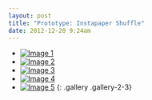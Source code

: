 ```yaml
---
layout: post
title: "Prototype: Instapaper Shuffle"
date: 2012-12-20 9:24am
---
```


* [![Image 1](http://placehold.it/1280x1707)](http://placehold.it/1280x1707)
* [![Image 2](http://placehold.it/1280x1707)](http://placehold.it/1280x1707)
* [![Image 3](http://placehold.it/1280x1707)](http://placehold.it/1280x1707)
* [![Image 4](http://placehold.it/1280x1707)](http://placehold.it/1280x1707)
* [![Image 5](http://placehold.it/1280x1707)](http://placehold.it/1280x1707)
{: .gallery .gallery-2-3}